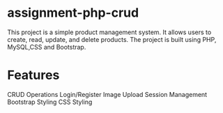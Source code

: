 # assignment-php-crud
This project is a simple product management system. It allows users to create, read, update, and delete products. The project is built using PHP, MySQL,CSS and Bootstrap.
# Features 
CRUD Operations
Login/Register
Image Upload
Session Management
Bootstrap Styling
CSS Styling
